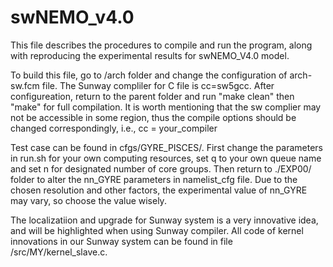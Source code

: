 # swNEMO_v4.0

This file describes the procedures to compile and run the program, along with reproducing the experimental results for swNEMO_V4.0 model.

To build this file, go to /arch folder and change the configuration of arch-sw.fcm file. The Sunway compliler for C file is cc=sw5gcc.
After configureation, return to the parent folder and run "make clean" then "make" for full compilation.
It is worth mentioning that the sw complier may not be accessible in some region, thus the compile options should be changed correspondingly, i.e., cc = your_compiler

Test case can be found in cfgs/GYRE_PISCES/. First change the parameters in run.sh for your own computing resources, set q to your own queue name and set n for designated number of core groups. Then return to ./EXP00/ folder to alter the nn_GYRE parameters in namelist_cfg file. Due to the chosen resolution and other factors, the experimental value of nn_GYRE may vary, so choose the value wisely.

The localizatiion and upgrade for Sunway system is a very innovative idea, and will be highlighted when using Sunway compiler. All code of kernel innovations in our Sunway system can be found in file /src/MY/kernel_slave.c. 

